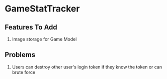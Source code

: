 # GameStatTracker

## Features To Add
1) Image storage for Game Model

## Problems
1) Users can destroy other user's login token if they know the token or can brute force